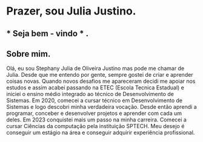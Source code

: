 # Prazer, sou Julia Justino.
##  * Seja bem - vindo * . 
## Sobre mim.

Olá, eu sou Stephany Julia de Oliveira Justino mas pode me chamar de Julia. Desde que me entendo por gente, sempre gostei de criar e aprender coisas novas. Quando novos desafios me apareceram decidi me apoiar nos estudos e assim acabei passando na ETEC (Escola Tecnica Estadual) e iniciei o ensino médio integrado ao técnico de Desenvolvimento de Sistemas.
Em 2020, comecei a cursar técnico em Desenvolvimento de Sistemas e logo descobri minha verdadeira vocação. Desde então aprendi a programar, conceber e desenvolver projetos e aprender com cada um deles.
Em 2023 conquistei mais um passo na minha carreira. Comecei a cursar Ciências da computação pela instituição SPTECH.
Meu desejo é conseguir um estágio na área e conseguir adquirir experiência profissional.


